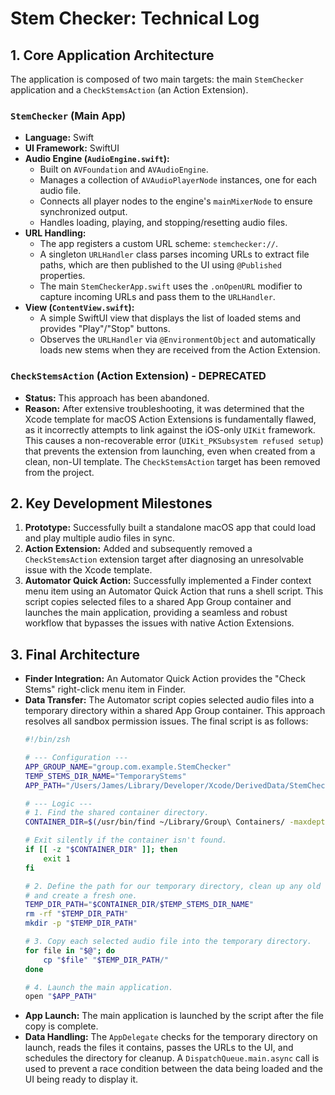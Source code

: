 # Stem Checker: Technical Log

## 1. Core Application Architecture

The application is composed of two main targets: the main `StemChecker` application and a `CheckStemsAction` (an Action Extension).

### `StemChecker` (Main App)

- **Language:** Swift
- **UI Framework:** SwiftUI
- **Audio Engine (`AudioEngine.swift`):**
  - Built on `AVFoundation` and `AVAudioEngine`.
  - Manages a collection of `AVAudioPlayerNode` instances, one for each audio file.
  - Connects all player nodes to the engine's `mainMixerNode` to ensure synchronized output.
  - Handles loading, playing, and stopping/resetting audio files.
- **URL Handling:**
  - The app registers a custom URL scheme: `stemchecker://`.
  - A singleton `URLHandler` class parses incoming URLs to extract file paths, which are then published to the UI using `@Published` properties.
  - The main `StemCheckerApp.swift` uses the `.onOpenURL` modifier to capture incoming URLs and pass them to the `URLHandler`.
- **View (`ContentView.swift`):**
  - A simple SwiftUI view that displays the list of loaded stems and provides "Play"/"Stop" buttons.
  - Observes the `URLHandler` via `@EnvironmentObject` and automatically loads new stems when they are received from the Action Extension.

### `CheckStemsAction` (Action Extension) - DEPRECATED

- **Status:** This approach has been abandoned.
- **Reason:** After extensive troubleshooting, it was determined that the Xcode template for macOS Action Extensions is fundamentally flawed, as it incorrectly attempts to link against the iOS-only `UIKit` framework. This causes a non-recoverable error (`UIKit_PKSubsystem refused setup`) that prevents the extension from launching, even when created from a clean, non-UI template. The `CheckStemsAction` target has been removed from the project.

## 2. Key Development Milestones

1.  **Prototype:** Successfully built a standalone macOS app that could load and play multiple audio files in sync.
2.  **Action Extension:** Added and subsequently removed a `CheckStemsAction` extension target after diagnosing an unresolvable issue with the Xcode template.
3.  **Automator Quick Action:** Successfully implemented a Finder context menu item using an Automator Quick Action that runs a shell script. This script copies selected files to a shared App Group container and launches the main application, providing a seamless and robust workflow that bypasses the issues with native Action Extensions.

## 3. Final Architecture

- **Finder Integration:** An Automator Quick Action provides the "Check Stems" right-click menu item in Finder.
- **Data Transfer:** The Automator script copies selected audio files into a temporary directory within a shared App Group container. This approach resolves all sandbox permission issues. The final script is as follows:
  ```sh
  #!/bin/zsh

  # --- Configuration ---
  APP_GROUP_NAME="group.com.example.StemChecker"
  TEMP_STEMS_DIR_NAME="TemporaryStems"
  APP_PATH="/Users/James/Library/Developer/Xcode/DerivedData/StemChecker-hdzibtpypbcodofaotbpupurmxhy/Build/Products/Debug/StemChecker.app"

  # --- Logic ---
  # 1. Find the shared container directory.
  CONTAINER_DIR=$(/usr/bin/find ~/Library/Group\ Containers/ -maxdepth 1 -type d -name "$APP_GROUP_NAME" 2>/dev/null | head -n 1)

  # Exit silently if the container isn't found.
  if [[ -z "$CONTAINER_DIR" ]]; then
      exit 1
  fi

  # 2. Define the path for our temporary directory, clean up any old one,
  # and create a fresh one.
  TEMP_DIR_PATH="$CONTAINER_DIR/$TEMP_STEMS_DIR_NAME"
  rm -rf "$TEMP_DIR_PATH"
  mkdir -p "$TEMP_DIR_PATH"

  # 3. Copy each selected audio file into the temporary directory.
  for file in "$@"; do
      cp "$file" "$TEMP_DIR_PATH/"
  done

  # 4. Launch the main application.
  open "$APP_PATH"
  ```
- **App Launch:** The main application is launched by the script after the file copy is complete.
- **Data Handling:** The `AppDelegate` checks for the temporary directory on launch, reads the files it contains, passes the URLs to the UI, and schedules the directory for cleanup. A `DispatchQueue.main.async` call is used to prevent a race condition between the data being loaded and the UI being ready to display it.
